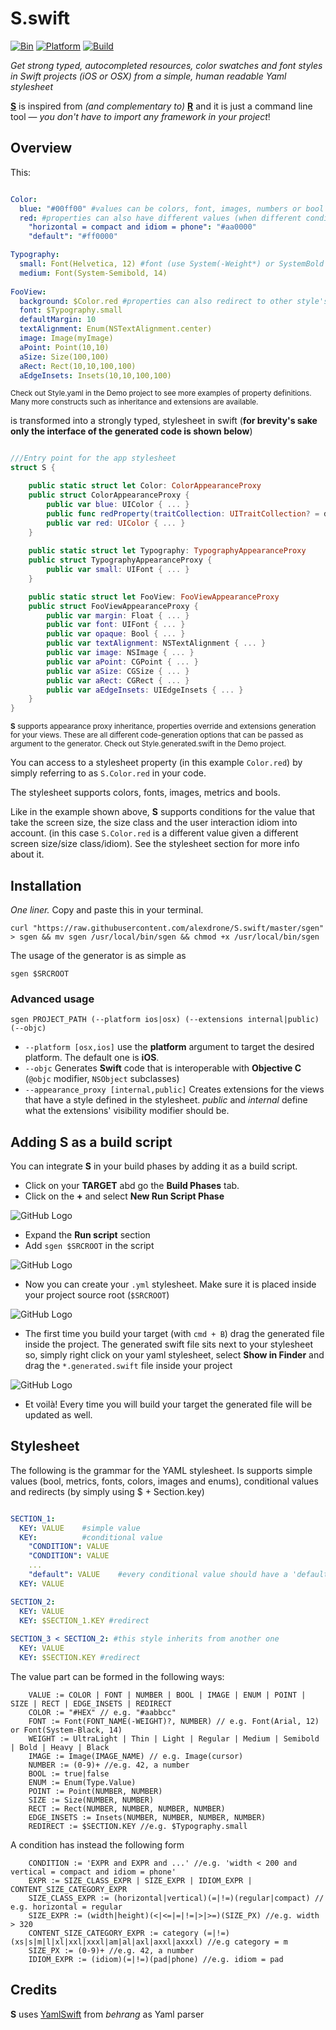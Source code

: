 # S.swift

[![Bin](https://img.shields.io/badge/binary-download-green.svg?style=flat)](https://raw.githubusercontent.com/alexdrone/S/master/sgen)
[![Platform](https://img.shields.io/badge/platform-ios|osx|watchos|tvos-lightgrey.svg?style=flat)](#)
[![Build](https://img.shields.io/badge/license-MIT-blue.svg?style=flat)](https://opensource.org/licenses/MIT)

_Get strong typed, autocompleted resources, color swatches and font styles in Swift projects (iOS or OSX) from a simple, human readable Yaml stylesheet_


**[S](#)** is inspired from *(and complementary to)* **[R](https://github.com/mac-cain13/R.swift)** and it is just a command line tool — *you don't have to import any framework in your project*!

## Overview

This:

```yaml

Color:
  blue: "#00ff00" #values can be colors, font, images, numbers or bool
  red: #properties can also have different values (when different conditions match)
    "horizontal = compact and idiom = phone": "#aa0000" 
    "default": "#ff0000"

Typography:
  small: Font(Helvetica, 12) #font (use System(-Weight*) or SystemBold as font names to use the system font)
  medium: Font(System-Semibold, 14)
  
FooView:
  background: $Color.red #properties can also redirect to other style's properties
  font: $Typography.small
  defaultMargin: 10
  textAlignment: Enum(NSTextAlignment.center)
  image: Image(myImage)
  aPoint: Point(10,10)
  aSize: Size(100,100)
  aRect: Rect(10,10,100,100)
  aEdgeInsets: Insets(10,10,100,100)

```
<sup>Check out Style.yaml in the Demo project to see more examples of property definitions. Many more constructs such as inheritance and extensions are available.</sub>

is transformed into a strongly typed, stylesheet in swift (**for brevity's sake only the interface of the generated code is shown below**)

```swift 

///Entry point for the app stylesheet
struct S {

    public static struct let Color: ColorAppearanceProxy
    public struct ColorAppearanceProxy {
        public var blue: UIColor { ... }
        public func redProperty(traitCollection: UITraitCollection? = default) -> UIColor
        public var red: UIColor { ... }
    }
    
    public static struct let Typography: TypographyAppearanceProxy
    public struct TypographyAppearanceProxy {
        public var small: UIFont { ... }
    }

    public static struct let FooView: FooViewAppearanceProxy
    public struct FooViewAppearanceProxy {
        public var margin: Float { ... }
        public var font: UIFont { ... }
        public var opaque: Bool { ... }
        public var textAlignment: NSTextAlignment { ... }
        public var image: NSImage { ... }
        public var aPoint: CGPoint { ... }
        public var aSize: CGSize { ... }
        public var aRect: CGRect { ... }
        public var aEdgeInsets: UIEdgeInsets { ... }
    }
}


```
<sup>**S** supports appearance proxy inheritance, properties override and extensions generation for your views. These are all different code-generation options that can be passed as argument to the generator. Check out Style.generated.swift in the Demo project.</sub>

You can access to a stylesheet property (in this example `Color.red`) by simply referring to as `S.Color.red` in your code.

The stylesheet supports colors, fonts, images, metrics and bools.

Like in the example shown above, **S** supports conditions for the value that take the screen size, the size class and the user interaction idiom into account.
(in this case `S.Color.red` is a different value given a different screen size/size class/idiom). See the stylesheet section for more info about it.


## Installation
*One liner.* Copy and paste this in your terminal.

```
curl "https://raw.githubusercontent.com/alexdrone/S.swift/master/sgen" > sgen && mv sgen /usr/local/bin/sgen && chmod +x /usr/local/bin/sgen 
```

The usage of the generator is as simple as 
```
sgen $SRCROOT
```

### Advanced usage

```
sgen PROJECT_PATH (--platform ios|osx) (--extensions internal|public) (--objc)

```

- `--platform [osx,ios]` use the **platform** argument to target the desired platform. The default one is **iOS**.
- `--objc` Generates **Swift** code that is interoperable with **Objective C** (`@objc` modifier, `NSObject` subclasses)
- `--appearance_proxy [internal,public]` Creates extensions for the views that have a style defined in the stylesheet. *public* and *internal* define what the extensions' visibility modifier should be.


## Adding S as a build script

You can integrate **S** in your build phases by adding it as a build script.

- Click on your **TARGET** abd go the **Build Phases** tab.
- Click on the **+** and select **New Run Script Phase** 

![GitHub Logo](Doc/screen_1.jpg)

- Expand the **Run script** section
- Add `sgen $SRCROOT` in the script

![GitHub Logo](Doc/screen_2.jpg)

- Now you can create your `.yml` stylesheet. Make sure it is placed inside your project source root (`$SRCROOT`)

![GitHub Logo](Doc/screen_3.jpg)

- The first time you build your target (with `cmd + B`) drag the generated file inside the project. The generated swift file sits next to your stylesheet so, simply right click on your yaml stylesheet, select **Show in Finder** and drag the  `*.generated.swift` file inside your project

![GitHub Logo](Doc/screen_4.jpg)

- Et voilà! Every time you will build your target the generated file will be updated as well.

## Stylesheet 

The following is the grammar for the YAML stylesheet.
Is supports simple values (bool, metrics, fonts, colors, images and enums), conditional values and redirects (by simply using $ + Section.key)

```yaml

SECTION_1:
  KEY: VALUE 	#simple value
  KEY: 			#conditional value
  	"CONDITION": VALUE
  	"CONDITION": VALUE
  	...
  	"default": VALUE	#every conditional value should have a 'default' condition
  KEY: VALUE

SECTION_2:
  KEY: VALUE
  KEY: $SECTION_1.KEY #redirect
  
SECTION_3 < SECTION_2: #this style inherits from another one
  KEY: VALUE
  KEY: $SECTION.KEY #redirect

```

The value part can be formed in the following ways:

```
	VALUE := COLOR | FONT | NUMBER | BOOL | IMAGE | ENUM | POINT | SIZE | RECT | EDGE_INSETS | REDIRECT
	COLOR := "#HEX" // e.g. "#aabbcc"
	FONT := Font(FONT_NAME(-WEIGHT)?, NUMBER) // e.g. Font(Arial, 12) or Font(System-Black, 14)
	WEIGHT := UltraLight | Thin | Light | Regular | Medium | Semibold | Bold | Heavy | Black
	IMAGE := Image(IMAGE_NAME) // e.g. Image(cursor)
	NUMBER := (0-9)+ //e.g. 42, a number
	BOOL := true|false
	ENUM := Enum(Type.Value)
	POINT := Point(NUMBER, NUMBER)
	SIZE := Size(NUMBER, NUMBER)
	RECT := Rect(NUMBER, NUMBER, NUMBER, NUMBER)
	EDGE_INSETS := Insets(NUMBER, NUMBER, NUMBER, NUMBER)
	REDIRECT := $SECTION.KEY //e.g. $Typography.small
```

A condition has instead the following form

```
	CONDITION := 'EXPR and EXPR and ...' //e.g. 'width < 200 and vertical = compact and idiom = phone'
	EXPR := SIZE_CLASS_EXPR | SIZE_EXPR | IDIOM_EXPR | CONTENT_SIZE_CATEGORY_EXPR
	SIZE_CLASS_EXPR := (horizontal|vertical)(=|!=)(regular|compact) // e.g. horizontal = regular
	SIZE_EXPR := (width|height)(<|<=|=|!=|>|>=)(SIZE_PX) //e.g. width > 320
	CONTENT_SIZE_CATEGORY_EXPR := category (=|!=) (xs|s|m|l|xl|xxl|xxxl|am|al|axl|axxl|axxxl) //e.g category = m
	SIZE_PX := (0-9)+ //e.g. 42, a number
	IDIOM_EXPR := (idiom)(=|!=)(pad|phone) //e.g. idiom = pad

```

## Credits

**S** uses [YamlSwift](https://github.com/behrang/YamlSwift) from *behrang* as Yaml parser

